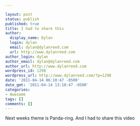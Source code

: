 ```yaml
---

layout: post
status: publish
published: true
title: I had to share this
author:
  display_name: Dylan
  login: dylan
  email: dylan@dylanreed.com
  url: http://www.dylanreed.com
author_login: dylan
author_email: dylan@dylanreed.com
author_url: http://www.dylanreed.com
wordpress_id: 1298
wordpress_url: http://www.dylanreed.com/?p=1298
date: '2011-04-14 06:10:47 -0500'
date_gmt: '2011-04-14 13:10:47 -0500'
categories:
- Awesome
tags: []
comments: []
---
```


Next weeks theme is Panda-ring. And I had to share this video
